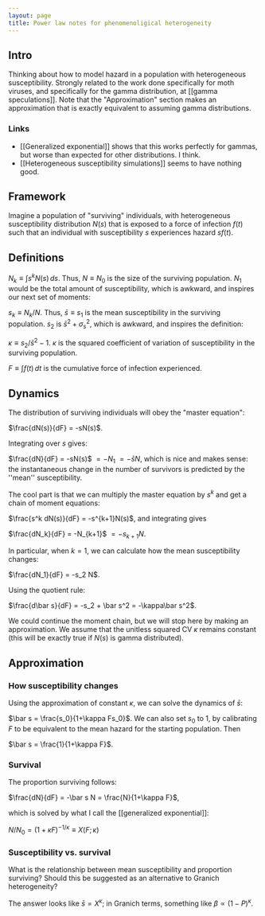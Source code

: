 ```yaml
---
layout: page
title: Power law notes for phenomenoligical heterogeneity
---
```


## Intro 

Thinking about how to model hazard in a population with heterogeneous susceptibility.  Strongly related to the work done specifically for moth viruses, and specifically for the gamma distribution, at [[gamma speculations]].  Note that the "Approximation" section makes an approximation that is exactly equivalent to assuming gamma distributions.

### Links 

* [[Generalized exponential]] shows that this works perfectly for gammas, but worse than expected for other distributions.  I think.
* [[Heterogeneous susceptibility simulations]] seems to have nothing good.

## Framework 

Imagine a population of "surviving" individuals, with heterogeneous susceptibility distribution $N(s)$ that is exposed to a force of infection $f(t)$ such that an individual with susceptibility $s$ experiences hazard $s f(t)$.

## Definitions 

$N_k \equiv \int{s^k N(s)\,ds}$.  Thus, $N \equiv N_0$ is the size of the surviving population.  $N_1$ would be the total amount of susceptibility, which is awkward, and inspires our next set of moments:

$s_k \equiv N_k/N$.  Thus, $\bar s \equiv s_1$ is the mean susceptibility in the surviving population.  $s_2$ is $\bar s^2 + \sigma_s^2$, which is awkward, and inspires the definition:

$\kappa \equiv s_2/\bar s^2 - 1$.  $\kappa$ is the squared coefficient of variation of susceptibility in the surviving population.

$F \equiv \int{f(t)\,dt}$ is the cumulative force of infection experienced.

## Dynamics 

The distribution of surviving individuals will obey the "master equation":

$\frac{dN(s)}{dF} = -sN(s)$.

Integrating over $s$ gives: 

$\frac{dN}{dF} = -sN(s)$ $= -N_1$ $=-\bar s N$, which is nice and makes sense: the instantaneous change in the number of survivors is predicted by the ''mean'' susceptibility.

The cool part is that we can multiply the master equation by $s^k$ and get a chain of moment equations:

$\frac{s^k dN(s)}{dF} = -s^{k+1}N(s)$, and integrating gives

$\frac{dN_k}{dF} = -N_{k+1}$ $=-s_{k+1} N$.

In particular, when $k=1$, we can calculate how the mean susceptibility changes:

$\frac{dN_1}{dF} = -s_2 N$.

Using the quotient rule:

$\frac{d\bar s}{dF} = -s_2 + \bar s^2 = -\kappa\bar s^2$.

We could continue the moment chain, but we will stop here by making an approximation.  We assume that the unitless squared CV $\kappa$ remains constant (this will be exactly true if $N(s)$ is gamma distributed).

## Approximation 

### How susceptibility changes 

Using the approximation of constant $\kappa$, we can solve the dynamics of $\bar s$:

$\bar s = \frac{s_0}{1+\kappa Fs_0}$.  We can also set $s_0$ to 1, by calibrating $F$ to be equivalent to the mean hazard for the starting population.  Then 

$\bar s = \frac{1}{1+\kappa F}$. 

### Survival 

The proportion surviving follows:

$\frac{dN}{dF} = -\bar s N = \frac{N}{1+\kappa F}$,

which is solved by what I call the [[generalized exponential]]:

$N/N_0 = (1+\kappa F)^{-1/\kappa} \equiv X(F; \kappa)$

### Susceptibility vs. survival 

What is the relationship between mean susceptibility and proportion surviving?  Should this be suggested as an alternative to Granich heterogeneity?

The answer looks like $\bar s = X^\kappa$; in Granich terms, something like $\beta \propto (1-P)^\kappa$.

